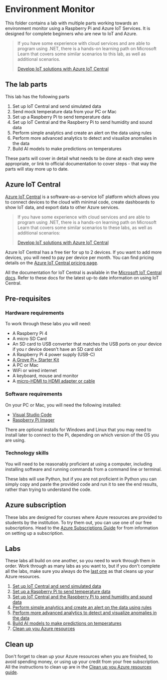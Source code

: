 # Environment Monitor

This folder contains a lab with multiple parts working towards an environment monitor using a Raspberry Pi and Azure IoT Services. It is designed for complete beginners who are new to IoT and Azure.

> If you have some experience with cloud services and are able to program using .NET, there is a hands-on learning path on Microsoft Learn that covers some similar scenarios to this lab, as well as additional scenarios.
>
> [Develop IoT solutions with Azure IoT Central](https://docs.microsoft.com/learn/paths/develop-iot-solutions-with-azure-iot-central/?WT.mc_id=iotcurriculum-github-jabenn)

## The lab parts

This lab has the following parts

1. Set up IoT Central and send simulated data
1. Send mock temperature data from your PC or Mac
1. Set up a Raspberry Pi to send temperature data
1. Set up IoT Central and the Raspberry Pi to send humidity and sound data
1. Perform simple analytics and create an alert on the data using rules
1. Perform more advanced analytics to detect and visualize anomalies in the data
1. Build AI models to make predictions on temperatures

These parts will cover in detail what needs to be done at each step were appropriate, or link to official documentation to cover steps - that way the parts will stay more up to date.

## Azure IoT Central

[Azure IoT Central](https://azure.microsoft.com/services/iot-central/?WT.mc_id=iotcurriculum-github-jabenn) is a software-as-a-service IoT platform which allows you to connect devices to the cloud with minimal code, create dashboards to show IoT data, and export data to other Azure services.

> If you have some experience with cloud services and are able to program using .NET, there is a hands-on learning path on Microsoft Learn that covers some similar scenarios to these labs, as well as additional scenarios:
>
> [Develop IoT solutions with Azure IoT Central](https://docs.microsoft.com/learn/paths/develop-iot-solutions-with-azure-iot-central/?WT.mc_id=iotcurriculum-github-jabenn)

Azure IoT Central has a free tier for up to 2 devices. If you want to add more devices, you will need to pay per device per month. You can find pricing details on the [Azure IoT Central pricing page](https://azure.microsoft.com/pricing/details/iot-central/?WT.mc_id=iotcurriculum-github-jabenn).

All the documentation for IoT Central is available in the [Microsoft IoT Central docs](https://docs.microsoft.com/azure/iot-central/?WT.mc_id=iotcurriculum-github-jabenn). Refer to these docs for the latest up-to date information on using IoT Central.

## Pre-requisites

### Hardware requirements

To work through these labs you will need:

* A Raspberry Pi 4
* A micro SD Card
* An SD card to USB converter that matches the USB ports on your device if you r device doesn't have an SD card slot
* A Raspberry Pi 4 power supply (USB-C)
* [A Grove Pi+ Starter Kit](https://www.seeedstudio.com/GrovePi-Starter-Kit-for-Raspberry-Pi-A-B-B-2-3-CE-certified.html)
* A PC or Mac
* WiFi or wired internet
* A keyboard, mouse and monitor
* A [micro-HDMI to HDMI adapter or cable](https://www.raspberrypi.org/products/micro-hdmi-to-standard-hdmi-a-cable/)

### Software requirements

On your PC or Mac, you will need the following installed:

* [Visual Studio Code](http://code.visualstudio.com?WT.mc_id=iotcurriculum-github-jabenn)
* [Raspberry Pi Imager](https://www.raspberrypi.org/downloads/)

There are optional installs for Windows and Linux that you may need to install later to connect to the Pi, depending on which version of the OS you are using.

### Technology skills

You will need to be reasonably proficient at using a computer, including installing software and running commands from a command line or terminal.

These labs will use Python, but if you are not proficient in Python you can simply copy and paste the provided code and run it to see the end results, rather than trying to understand the code.

## Azure subscription

These labs are designed for courses where Azure resources are provided to students by the institution. To try them out, you can use one of our free subscriptions. Head to the [Azure Subscriptions Guide](./azure-subscriptions.md) for from information on setting up a subscription.

## Labs

These labs all build on one another, so you need to work through them in order. Work through as many labs as you want to, but if you don't complete all the labs, make sure you always do the [last one](./steps/clean-up.md) as that cleans up your Azure resources.

1. [Set up IoT Central and send simulated data](./steps/set-up-iot-central.md)
1. [Set up a Raspberry Pi to send temperature data](./steps/set-up-pi.md)
1. [Set up IoT Central and the Raspberry Pi to send humidity and sound data](./steps/set-up-humidity-sound.md)
1. [Perform simple analytics and create an alert on the data using rules](./steps/rules.md)
1. [Perform more advanced analytics to detect and visualize anomalies in the data](./steps/anomaly-detection.md)
1. [Build AI models to make predictions on temperatures](./steps/build-ai-models.md)
1. [Clean up you Azure resources](./steps/clean-up.md)

## Clean up

Don't forget to clean up your Azure resources when you are finished, to avoid spending money, or using up your credit from your free subscription. All the instructions to clean up are in the [Clean up you Azure resources guide](./steps/clean-up.md).
